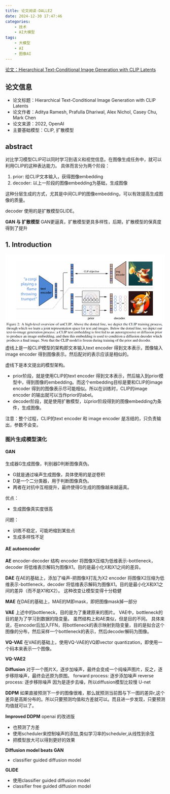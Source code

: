 ```yaml
---
title: 论文阅读-DALLE2
date: 2024-12-30 17:47:46
categories: 
    - 技术
    - AI大模型
tags: 
    - 大模型
    - AI
    - 图像AI
---
```

[论文：Hierarchical Text-Conditional Image Generation with CLIP Latents](https://arxiv.org/abs/2204.06125)
## 论文信息
- 论文标题：Hierarchical Text-Conditional Image Generation with CLIP Latents
- 论文作者：Aditya Ramesh, Prafulla Dhariwal, Alex Nichol, Casey Chu, Mark Chen
- 论文来源：2022, OpenAI
- 主要基础模型：CLIP, 扩散模型
<!-- more -->
## abstract
对比学习模型CLIP可以同时学习到语义和视觉信息。在图像生成任务中，就可以利用CLIP的这种表达能力。
具体而言分为两个阶段：
1. prior: 给CLIP文本输入，获得图像embedding
2. decoder: 以上一阶段的图像embedding为基础，生成图像

这种分层生成的方式，尤其是中间CLIP的图像embedding，可以有效提高生成图像的质量。

decoder 使用的是扩散模型GLIDE。

**GAN 与 扩散模型**
GAN更逼真，扩散模型更具多样性，后期，扩散模型的保真度得到了提升

## 1. Introduction
![整体框架](/image/image.png)
虚线上是一般CLIP模型的架构即文本输入text encoder 得到文本表示，图像输入image encoder 得到图像表示。然后配对的表示应该是相似的。

虚线下是本文提出的模型架构。
- prior阶段，就是使用CLIP的text encoder 得到文本表示，然后输入到prior模型中，得到图像的embedding。而这个embedding目标是要和CLIP的image encoder 得到的图像表示尽可能相似。所以在训练时，CLIP的image encoder 的输出就可以当作prior的label。
- decoder阶段，就是使用扩散模型，以prior阶段得到的图像embedding为条件，生成图像。

注意：整个过程，CLIP的text encoder 和 image encoder 是冻结的，只负责输出，参数不会变。

### 图片生成模型演化
#### GAN
生成器G生成图像，判别器D判断图像真伪。
- G就是通过噪声生成图像，具体使用的是逆卷积
- D是一个二分类器，用于判断图像真伪。
- 两者在对抗中互相提升，最终使得G生成的图像越来越逼真。

优点：
- 生成图像真实度很高

问题：
- 训练不稳定，可能坍缩到某些点
- 生成多样性不足

#### AE autoencoder
**AE**
encoder-decoder 结构
encoder 将图像X压缩为低维表示-bottleneck，decoder 将低维表示解码为图像X1。目的是最小化X和X1之间的差异。

**DAE**
在AE的基础上，添加了噪声-把图像X打乱为X2
encoder 将图像X2压缩为低维表示-bottleneck，decoder 将低维表示解码为图像X1。目的是最小化X和X1之间的差异（而不是X1和X2）。
这种改变让模型变得十分稳健

**MAE**
在DAE的基础上，MAE的M即mask，即把图像mask掉一部分

**VAE**
上述中的bottleneck，目的是为了重建原来的图片。
VAE中，bottleneck的目的是为了学习到数据的隐变量。
虽然结构上和AE类似，但是目的不同。
具体来说，在encoder后加入FFN，将bottleneck的表示映射到隐变量，目的是拟合这个图像的分布，然后采样一个bottleneck的表示，然后decoder解码为图像。

**VQ-VAE**
在VAE的基础上，使用VQ-VAE的VQ即vector quantization，即使用一个码本来表示一个图像。

**VQ-VAE2**

**Diffusion**
对于一个图片X，逐步加噪声，最终会变成一个纯噪声图片，反之，逐步移除噪声，最终会还原为原图。
forward process: 逐步添加噪声
reverse process: 逐步移除噪声
因为是逐步去噪，所以diffusion模型比较慢
U-net

**DDPM**
如果直接预测下一步的图像很难，那么就预测当前图与下一图的差异r,这个差异是高斯分布的。所以只要预测均值和方差就可以。而且进一步发现，只要预测均值就可以了。

**Improved DDPM**
openai 的改进版
- 也预测了方差
- 使用scheduler来控制噪声的添加,类似学习率的scheduler,从线性到余弦
- 把模型放大可以得到更好的效果

**Diffusion model beats GAN**
- classifier guided diffusion model

**GLIDE**
- 使用classifier guided diffusion model
- classifier free guided diffusion model

